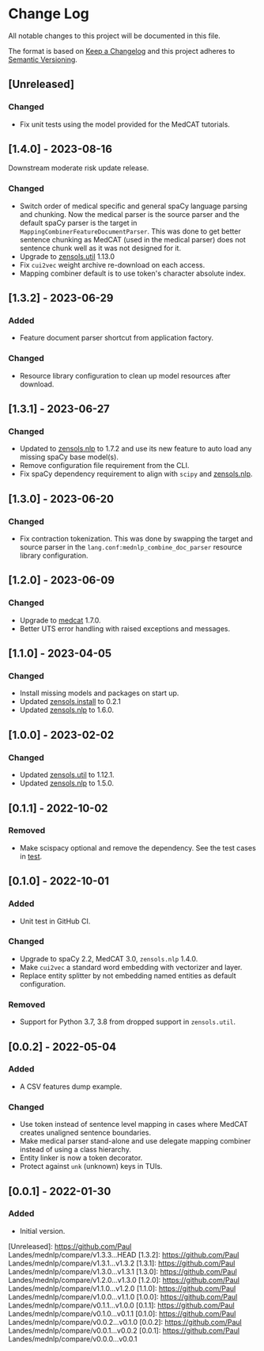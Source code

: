 # Change Log
All notable changes to this project will be documented in this file.

The format is based on [Keep a Changelog](http://keepachangelog.com/)
and this project adheres to [Semantic Versioning](http://semver.org/).


## [Unreleased]

### Changed
- Fix unit tests using the model provided for the MedCAT tutorials.


## [1.4.0] - 2023-08-16
Downstream moderate risk update release.

### Changed
- Switch order of medical specific and general spaCy language parsing and
  chunking.  Now the medical parser is the source parser and the default spaCy
  parser is the target in `MappingCombinerFeatureDocumentParser`.  This was
  done to get better sentence chunking as MedCAT (used in the medical parser)
  does not sentence chunk well as it was not designed for it.
- Upgrade to [zensols.util] 1.13.0
- Fix `cui2vec` weight archive re-download on each access.
- Mapping combiner default is to use token's character absolute index.


## [1.3.2] - 2023-06-29
### Added
- Feature document parser shortcut from application factory.

### Changed
- Resource library configuration to clean up model resources after download.


## [1.3.1] - 2023-06-27
### Changed
- Updated to [zensols.nlp] to 1.7.2 and use its new feature to auto load any
  missing spaCy base model(s).
- Remove configuration file requirement from the CLI.
- Fix spaCy dependency requirement to align with `scipy` and  [zensols.nlp].


## [1.3.0] - 2023-06-20
### Changed
- Fix contraction tokenization.  This was done by swapping the target and
  source parser in the `lang.conf:mednlp_combine_doc_parser` resource library
  configuration.


## [1.2.0] - 2023-06-09
### Changed
- Upgrade to [medcat] 1.7.0.
- Better UTS error handling with raised exceptions and messages.


## [1.1.0] - 2023-04-05
### Changed
- Install missing models and packages on start up.
- Updated [zensols.install] to 0.2.1
- Updated [zensols.nlp] to 1.6.0.


## [1.0.0] - 2023-02-02
### Changed
- Updated [zensols.util] to 1.12.1.
- Updated [zensols.nlp] to 1.5.0.


## [0.1.1] - 2022-10-02
### Removed
- Make scispacy optional and remove the dependency.  See the test cases in
  [test](test/entlink).


## [0.1.0] - 2022-10-01
### Added
- Unit test in GitHub CI.

### Changed
- Upgrade to spaCy 2.2, MedCAT 3.0, `zensols.nlp` 1.4.0.
- Make `cui2vec` a standard word embedding with vectorizer and layer.
- Replace entity splitter by not embedding named entities as default
  configuration.

### Removed
- Support for Python 3.7, 3.8 from dropped support in `zensols.util`.


## [0.0.2] - 2022-05-04
### Added
- A CSV features dump example.

### Changed
- Use token instead of sentence level mapping in cases where MedCAT creates
  unaligned sentence boundaries.
- Make medical parser stand-alone and use delegate mapping combiner instead of
  using a class hierarchy.
- Entity linker is now a token decorator.
- Protect against `unk` (unknown) keys in TUIs.


## [0.0.1] - 2022-01-30
### Added
- Initial version.


<!-- links -->
[Unreleased]: https://github.com/Paul Landes/mednlp/compare/v1.3.3...HEAD
[1.3.2]: https://github.com/Paul Landes/mednlp/compare/v1.3.1...v1.3.2
[1.3.1]: https://github.com/Paul Landes/mednlp/compare/v1.3.0...v1.3.1
[1.3.0]: https://github.com/Paul Landes/mednlp/compare/v1.2.0...v1.3.0
[1.2.0]: https://github.com/Paul Landes/mednlp/compare/v1.1.0...v1.2.0
[1.1.0]: https://github.com/Paul Landes/mednlp/compare/v1.0.0...v1.1.0
[1.0.0]: https://github.com/Paul Landes/mednlp/compare/v0.1.1...v1.0.0
[0.1.1]: https://github.com/Paul Landes/mednlp/compare/v0.1.0...v0.1.1
[0.1.0]: https://github.com/Paul Landes/mednlp/compare/v0.0.2...v0.1.0
[0.0.2]: https://github.com/Paul Landes/mednlp/compare/v0.0.1...v0.0.2
[0.0.1]: https://github.com/Paul Landes/mednlp/compare/v0.0.0...v0.0.1

[zensols.util]: https://github.com/plandes/util
[zensols.nlp]: https://github.com/plandes/nlparse
[zensols.install]: https://github.com/plandes/install
[medcat]: https://github.com/CogStack/MedCAT
